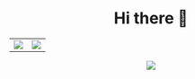 <h1 align="center">Hi there 👋</h1>
<table align="center">
	<tr>
		<td>
			<img src="https://github-readme-stats-chi-ruddy.vercel.app/api?username=sonovoid&count_private=true&line_height=20&show_icons=true&hide_rank=true&theme=transparent" />
		</td>
		<td>
			<img src="https://github-readme-stats-chi-ruddy.vercel.app/api/top-langs?username=sonovoid&count_private=true&langs_count=6&layout=compact&theme=transparent" />
		</td>
	</tr>
</table>
<p align="center">
  <a href="https://www.last.fm/user/xsonority">
    <img src="https://lastfm-recently-played-readme-rho.vercel.app/api?user=xsonority&header_style=compact_stats&footer_style=wave&width=659&bg_color=0d1117" />
  </a>
</p>
<!--
**sonovoid/sonovoid** is a ✨ _special_ ✨ repository because its `README.md` (this file) appears on your GitHub profile.

Here are some ideas to get you started:

- 🔭 I’m currently working on ...
- 🌱 I’m currently learning ...
- 👯 I’m looking to collaborate on ...
- 🤔 I’m looking for help with ...
- 💬 Ask me about ...
- 📫 How to reach me: ...
- 😄 Pronouns: ...
- ⚡ Fun fact: ...
-->
